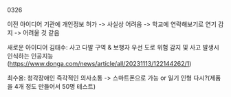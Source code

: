 0326

이전 아이디어
기관에 개인정보 허가 -> 사실상 어려움 -> 학교에 연락해보기로
연기 감지 -> 어려울 것 같음



새로운 아이디어
김태수: 사고 다발 구역 & 보행자 우선 도로 위험 감지 및 사고 발생시 인식하는 인공지능(https://www.donga.com/news/article/all/20231113/122144262/1)

최수용: 청각장애인 즉각적인 의사소통 -> 스마트폰으로 가능 or 일기 인형 다시?(제품을 4개 정도 만들어서 50명 테스트)
